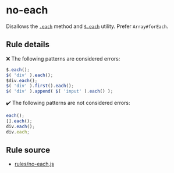 # no-each

Disallows the [`.each`](https://api.jquery.com/each/) method and [`$.each`](https://api.jquery.com/jQuery.each/) utility. Prefer `Array#forEach`.

## Rule details

❌ The following patterns are considered errors:
```js
$.each();
$( 'div' ).each();
$div.each();
$( 'div' ).first().each();
$( 'div' ).append( $( 'input' ).each() );
```

✔️ The following patterns are not considered errors:
```js
each();
[].each();
div.each();
div.each;
```
## Rule source

* [rules/no-each.js](../rules/no-each.js)
